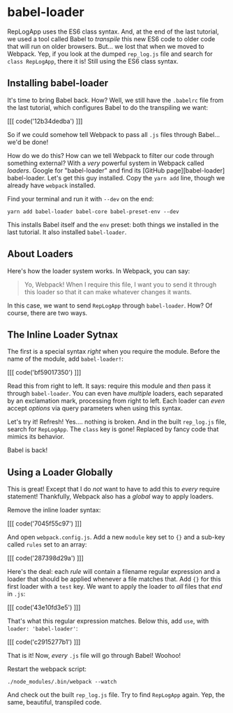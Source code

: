 # babel-loader

RepLogApp uses the ES6 class syntax. And, at the end of the last tutorial, we used a
tool called Babel to *transpile* this new ES6 code to older code that will run
on older browsers. But... we lost that when we moved to Webpack. Yep, if you look
at the dumped `rep_log.js` file and search for `class RepLogApp`, there it is!
Still using the ES6 class syntax.

## Installing babel-loader

It's time to bring Babel back. How? Well, we still have the `.babelrc` file from
the last tutorial, which configures Babel to do the transpiling we want:

[[[ code('12b34dedba') ]]]

So if we could somehow tell Webpack to pass all `.js` files through Babel...
we'd be done!

How do we do this? How can we tell Webpack to filter our code through something
external? With a *very* powerful system in Webpack called *loaders*. Google for
"babel-loader" and find its [GitHub page][babel-loader] babel-loader. Let's get this guy installed.
Copy the `yarn add` line, though we already have `webpack` installed.

Find your terminal and run it with `--dev` on the end:

```terminal-silent
yarn add babel-loader babel-core babel-preset-env --dev
```

This installs Babel itself and the `env` preset: both things we installed in the
last tutorial. It also installed `babel-loader`.

## About Loaders

Here's how the loader system works. In Webpack, you can say:

> Yo, Webpack! When I require this file, I want you to send it through this loader
> so that it can make whatever changes it wants.

In this case, we want to send `RepLogApp` through `babel-loader`. How? Of course,
there are two ways.

## The Inline Loader Sytnax

The first is a special syntax *right* when you require the module. Before the
name of the module, add `babel-loader!`:

[[[ code('bf59017350') ]]]

Read this from right to left. It says: require this module and *then* pass it through
`babel-loader`. You can even have *multiple* loaders, each separated by an exclamation
mark, processing from right to left. Each loader can *even* accept *options* via
query parameters when using this syntax.

Let's try it! Refresh! Yes.... nothing is broken. And in the built `rep_log.js` file,
search for `RepLogApp`. The `class` key is gone! Replaced by fancy code that mimics
its behavior.

Babel is back!

## Using a Loader Globally

This is great! Except that I do *not* want to have to add this to *every* require
statement! Thankfully, Webpack also has a *global* way to apply loaders.

Remove the inline loader syntax:

[[[ code('7045f55c97') ]]]

And open `webpack.config.js`. Add a new `module` key set to `{}` and a sub-key
called `rules` set to an array:

[[[ code('287398d29a') ]]]

Here's the deal: each *rule* will contain a filename regular expression and a loader
that should be applied whenever a file matches that. Add `{}` for this first
loader with a `test` key. We want to apply the loader to *all* files that *end*
in `.js`:

[[[ code('43e10fd3e5') ]]]

That's what this regular expression matches. Below this, add `use`, with
`loader: 'babel-loader'`:

[[[ code('c2915277b1') ]]]

That is it! Now, *every* `.js` file will go through Babel! Woohoo!

Restart the webpack script:

```terminal-silent
./node_modules/.bin/webpack --watch
```

And check out the built `rep_log.js` file. Try to find `RepLogApp` again. Yep, the
same, beautiful, transpiled code.


[babel_loader]: https://github.com/babel/babel-loader
